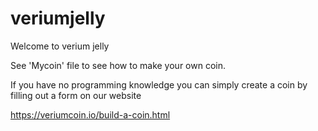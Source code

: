 # veriumjelly
Welcome to verium jelly

See 'Mycoin' file to see how to make your own coin.

If you have no programming knowledge you can simply create a coin by filling out a form on our website 

https://veriumcoin.io/build-a-coin.html
